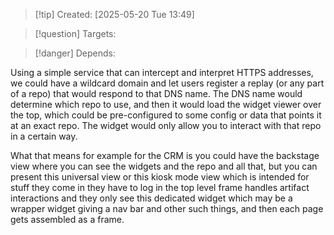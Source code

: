 
>[!tip] Created: [2025-05-20 Tue 13:49]

>[!question] Targets: 

>[!danger] Depends: 

Using a simple service that can intercept and interpret HTTPS addresses, we could have a wildcard domain and let users register a replay (or any part of a repo) that would respond to that DNS name. The DNS name would determine which repo to use, and then it would load the widget viewer over the top, which could be pre-configured to some config or data that points it at an exact repo. The widget would only allow you to interact with that repo in a certain way.

What that means for example for the CRM is you could have the backstage view where you can see the widgets and the repo and all that, but you can present this universal view or this kiosk mode view which is intended for stuff they come in they have to log in the top level frame handles artifact interactions and they only see this dedicated widget which may be a wrapper widget giving a nav bar and other such things, and then each page gets assembled as a frame. 